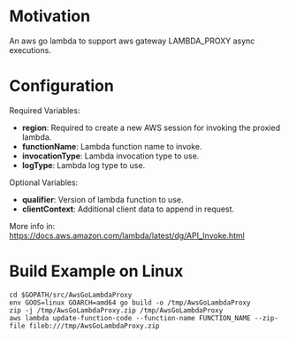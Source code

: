 # Motivation
An aws go lambda to support aws gateway LAMBDA_PROXY async executions.

# Configuration
Required Variables:
* **region**: Required to create a new AWS session for invoking the proxied lambda.
* **functionName**: Lambda function name to invoke.
* **invocationType**: Lambda invocation type to use.
* **logType**: Lambda log type to use.

Optional Variables:
* **qualifier**: Version of lambda function to use.
* **clientContext**: Additional client data to append in request.

More info in: https://docs.aws.amazon.com/lambda/latest/dg/API_Invoke.html

# Build Example on Linux
```
cd $GOPATH/src/AwsGoLambdaProxy
env GOOS=linux GOARCH=amd64 go build -o /tmp/AwsGoLambdaProxy
zip -j /tmp/AwsGoLambdaProxy.zip /tmp/AwsGoLambdaProxy
aws lambda update-function-code --function-name FUNCTION_NAME --zip-file fileb:///tmp/AwsGoLambdaProxy.zip
```
